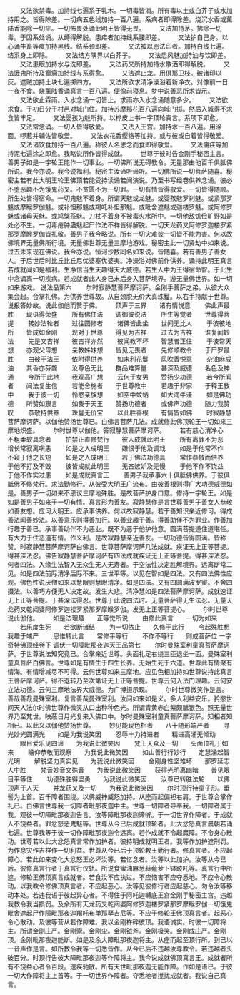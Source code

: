 <!-- { "loadSidebar": true } -->
　　又法欲禁毒。加持线七遍系于乳木。一切毒皆消。所有毒以土或白芥子或水加持用之。皆得除差。一切病五色线加持一百八遍。系病者即得除差。烧沉水香或薰陆香能除一切疟。一切怖畏处诵此明王皆得无畏。
　　又法加持茅。拂除一切毒。于囚系处诵。从缚得解脱。患疟者加持线系腰即差。
　　又法护自己身。以心诵牛畜等疫加持黑线。结系颈即差。
　　又法被以恶法印者。加持白线七遍。结系身上即除。
　　又法结方隅界以白芥子。
　　又法患风魅加持油与饮即差。
　　又法患眼加持水与洗即差。
　　又法药叉所持加持水散洒即得解脱。
　　又法饿鬼所持及癫痫加持线与系得愈。
　　又法遮止龙。用俱那卫枝。破诸印以灰。遮贼加持土块七遍掷四方。
　　又法所欲求清净澡浴着新净衣。对像前一日一夜不食。烧薰陆香诵真言一百八遍。便像前寝息。梦中说善恶所求皆示。
　　又法欲止霖雨。入水念诵一切皆止。求雨亦入水念诵随意多少。
　　又法欲求食。于初日分于村邑对城门住。加持苏摩那花百八遍向城门掷。然后入城得不求食皆丰足。
　　又法婴孩为魅所持。以桦皮上书一字顶轮真言。系项下即愈。
　　又法常念诵。一切人皆得敬爱。
　　又法入王宫。加持水一百八遍。用涂面。啰惹并辅佐皆敬爱。
　　又法衣花香缨络等加持。或与彼或自着皆得敬爱。
　　又法诸饮食加持一百八遍。称彼人名思念而食即得敬爱。
　　又法痈疰等加持泥七遍涂之即愈。我略说所作皆得成就。
　　世尊于彼时告金刚手秘密主言。善男子如是一字轮王能作一切事业。一切佛所说无碍教令。无量那由他百千俱胝佛所说。我今亦说。我今说福利。秘密主汝谛听谛听。一切佛所说一切菩萨随喜。秘密主若有此大明王轮王佛顶若能受持读诵若闻演说。乃至书写经卷供养念诵。彼必不堕恶趣不为饿鬼药叉。不贫匮不为一切罪。一切有情皆得敬爱。一切皆得随顺。所生处皆得宿命。一切鬼魅不着身。所谓天魅或龙魅。或婴孩魅罗刹魅。或紧那罗魅或摩睺罗伽魅。或补怛那魅或羯吒补怛那魅。或毗舍遮魅或迦楼罗魅。或阿修罗魅或诸母天魅。或鸠槃茶魅。刀杖不着身不被毒火水所中。一切他敌饥俭旷野如是处必不生。一切毒疮肿蛊魅起尸作法不祥皆得解脱。一切天龙药叉阿修罗迦楼罗紧那罗摩睺罗伽皆礼敬。善男子我今略说。所有一切灾难彼一切皆不能为害。何以故佛境界无量佛所行境。无量佛世尊无量三摩地游戏。秘密主此一切贤劫中如来说。过去未来现在佛说。我今亦说。恒河沙数同名如来说。皆随喜。若有善男子善女人。于后世后时比丘比丘尼优婆塞优婆夷。净澡浴对佛前作供养。诵持此明王真言若成就闻如是福利。生净信当生天趣得天大威德。若生人中为王得宿命智。于此生中念诵离一切疾病。若成就者此人身已末后身入菩萨境界。游无量佛世界。如一切如来游戏。
说法品第六
　　尔时寂静慧菩萨摩诃萨。金刚手菩萨之弟。从彼大众集会起。合掌礼佛。为供养世尊故。从自颈脱无价大真珠鬘。以右手持献于世尊。说报答妙故。说此伽他而赞于佛。
　　顶声于三界　　诸有情悦意
　　佛此声最胜　　现语得荣盛
　　所有佛住法　　调御彼说法
　　所生等觉者　　世尊得菩提
　　转妙法轮者　　过往圆修者
　　诸佛皆此坐　　世间无比人
　　于彼彼地所　　皆成如金刚
　　现对于世尊　　得见为吉祥
　　过去为吉祥　　谁复闻妙法
　　先是又吉祥　　彼吉祥亦然
　　彼闻教不坏　　智慧者正住
　　于彼常天想　　亦观父母想
　　亲教姊妹想　　皆见无畏者
　　先修顺教令　　于尸罗最胜
　　由彼于法王　　依附得供养
　　如末利花鬘　　风吹香悦意
　　杂油麻成油　　其香亦芬馥
　　汝尊色无比　　群品难算量
　　甚深及威德　　名色及神通
　　今所于此地　　我观高广想
　　云何于女男　　赞扬少功德
　　若今所闻者　　闻法复生信
　　若能舍施者　　于世尊教中
　　若趣于非家　　于释王教中
　　我于彼一切　　怜愍亲族想
　　如空中蚊蛃　　如大海牛洼
　　如是佛功德　　所赞如寱言
　　如我于天王　　赞扬功德者
　　或佛声功德　　随力我赞叹
　　恭敬持供养　　珠鬘无价宝
　　以此胜善根　　有情皆如佛
　　时寂静慧菩萨摩诃萨。以伽他赞扬世尊已。白佛言菩萨几法。成就修此佛顶轮王一切如来三摩地炽盛。
　　尔时世尊以伽他。答寂静慧菩萨摩诃萨。
　　若有慈心清净心　　不粗柔软具念者
　　护禁正直修梵行　　彼人成就此明王
　　所有离罪不为恶　　增长常寂离嗔恚
　　如是之人成明王　　嫌恨于他及调戏
　　如是于他常不作　　不窥于他之长短
　　如是之人成明王　　若于佛法功德具
　　常作恭敬而供养　　于他不打及不毁
　　彼皆成就此明王　　无吝嫉妒及无慢
　　于他不作不饶益　　于他不作实过患
　　如是成就真言王
　　善男子我承事六十俱胝佛供养。于彼俱胝佛不修梵行。求法勤修行。从彼受大明王广流布。由彼善根则得广大功德威德如是。善男子一切如来不思议三摩地殊胜。是故菩萨护身口意。修持一字轮王。如是如是善男子如来于一切有情。真言形为善友。寂静慧作是言世尊善男子善女人恭敬如善友想。应习大明王。应承事供养。何以故寂静慧。若于善知识亲近修习。得成善法闻善妙法。以善意乐则得善加行。以善业趣于善。得善助伴不为罪业。作善加行趣于善已。承事善助伴不为恶业。既不为恶于他护他意。圆满菩提道住道堪任。有大力于住恶道有情。作义利。是故寂静慧亲近善友。一切功德皆得圆满。皆称赞。时寂静慧菩萨摩诃萨白佛言。世尊菩萨摩诃萨几法成就。疾证无上正等菩提。得甚深法忍。佛告寂静慧菩萨摩诃萨有四法成就疾证无上正等菩提。得甚深法忍。何者四法。入缘生法智入无众生无人无寿者。于空法性决定胜解境界。远离断常二见。如是四法前际清净后际不来。三世平等。以见在智如是四法。又有四法佛性应观。佛色性说厌僧如来以慧眼则慧眼清净。如是四法。又有四圆满波罗蜜。不舍四摄法。以善巧方便无人决定故。发生大悲。清净慧如是四法菩萨摩诃萨。成就速证无上正等菩提。于甚深法得忍。世尊于此说四法时。无量菩萨得无生法忍。无量天龙药叉乾闼婆阿修罗迦楼罗紧那罗摩睺罗伽。发无上正等菩提心。
　　尔时世尊说此伽他。
　　如是法理趣　　正等觉所说
　　由修此真言　　一切为如来
　　若乐度生死　　若欲断诸结
　　为一切依止　　久修于此行
　　令起殊胜想　　我趣于端严
　　思惟转此言　　常修平等行
　　不作不等行　　则成菩萨位
一字奇特佛顶经卷下
调伏一切障毗那夜迦天王品第七
　　尔时曼殊室利童真菩萨摩诃萨。于世尊说法知究竟已。合掌亲近世尊。头面礼足右绕三匝退坐一面。曼殊室利童真菩萨白佛言。世尊如是有情生于四生长养。无始生死于六道。世尊此有情聚有情海。有情增减尽不可得。云何世尊如来三摩地。应见色相加持如世尊说持此真言王菩萨摩诃萨。得不退转乃至次第证无上正等菩提。世尊云何入法门理趣。云何安立法功德。云何三摩地法界大威德。为广博摄示现。
　　尔时世尊微笑作是言。善哉善哉曼殊室利。复言善哉曼殊室利。汝问如来如是义。多人利益安乐。矜愍世间天人法尔时佛世尊作微笑从口出种种色光。所谓青黄赤白紫颇胝银色。照无量世界乃至梵世。映蔽日月光复来入佛口中。尔时曼殊室利童真菩萨摩诃萨。知相者知相已。以此义以伽他赞扬世尊。
　　妙见能现色相者　　八十随形端严者
　　寻光妙光圆满光　　如是为我说笑因
　　忍辱十力持进者　　精进高涌无倾动
　　眼目爱乐见四谛　　为我说此微笑因
　　梵王天众及一切　　头面顶礼于如来
　　瞻仰恭敬而观察　　为我说此微笑因
　　如山善行行妙行　　定慧涌起智光明
　　解脱坚力真实见　　为我说此微笑因
　　金刚身性坚难坏　　那罗延志人中胜
　　梵音妙音文殊音　　为我说此微笑因
　　获得光明离幽暗　　普见眼目平等住
　　功德殊胜得坚勇　　为我说此微笑因
　　汝尊已转胜法轮　　以佛顶声于人天
　　并龙药叉及一切　　为我说此微笑因
　　尔时顶行持童子形。垂髻为上首。百千障者围绕。以佛威神威怒加持。从座而起偏袒右肩。于世尊合掌作礼已。白佛言世尊我一切障者毗那夜迦中主。世尊一切障者导奉我。一切障者属于我。观彼一切障毗那夜迦告言。汝等障毗那夜迦谛听。于一切世界作障者。于成就人不饶益者。罪忿怒恶鬼魅等。世尊从今已后成就顶轮者。此大忿怒真言晨朝若诵七遍。世尊我等于彼一切作障毗那夜迦令远离。若作成就不令起魔障。不令身心散动。世尊若以此大忿怒真言常作加护者。彼持明成就明王者。我等作加护遮刑罚。为作息灾作吉祥作一切利益。世尊从今已后于顶轮教王勤行者。修真言者。不应起障心。若此如来变化大忿怒王必坏汝等。若忆念者。汝等以此加护。汝等从今已后。彼修真言行者于真言行仪轨。所说食蜜油麻葱蒜薤萝卜钵跛吒等。真言行中所遮。修轮王佛顶真言成就者。若食汝不应执过。不应恼害不应夺悉地。不应令心散动。以我教令修佛顶真言者。不应起恶心。汝等见彼修行者应起慈心。勿令汝等移动本处。若违我语于彼起异心者。不得住于阿吒迦嚩底王宫金刚手秘密主宫。违越我教令我当损罚。及余所有天龙药叉乾闼婆阿修罗迦楼罗紧那罗摩睺罗伽一切饿鬼毗舍遮起尸作障毗那夜迦羯吒布单那拏吉尼等。不应于修轮王佛顶真言者。起恶心令心散动。及彼等营从若作障难。我以金刚杵碎彼顶。我语诚实。时彼一切障将主。所谓金刚庄严。金刚索。金刚尘。金刚钺斧。金刚极笑。金刚成庄严。金刚顶。金刚毗那夜迦能断。如是及余大障毗那夜迦将主。从座而起至顶行所。到已以一音声作是言。如所教令我等一切悉皆作。从今已后不违越汝尊教令。若违越者头破百分。时顶行告彼大障毗那夜迦等作障将主。我今说成就佛顶真言王。成就者所有不饶益心者令百段。速疾驰散。所有天世毗那夜迦无能作障。作如是语已。于彼一切大作障将主上首等。于一切世界作障者。夺悉地者搅扰成就者。我说自己真言。
